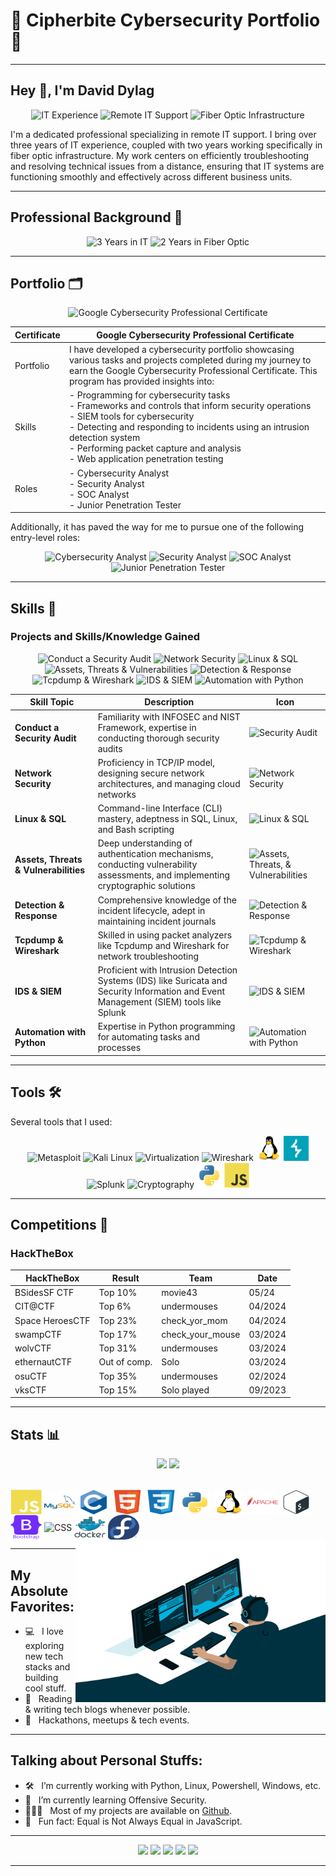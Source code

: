 # 🚀 Cipherbite Cybersecurity Portfolio 🚀

---

## Hey 👋, I'm David Dylag

<p align="center">
  <img src="https://img.shields.io/badge/Experience-3%20Years%20in%20IT-blue" alt="IT Experience"/>
  <img src="https://img.shields.io/badge/Specialty-Remote%20IT%20Support-blue" alt="Remote IT Support"/>
  <img src="https://img.shields.io/badge/Fiber%20Optic%20Infrastructure-2%20Years-blue" alt="Fiber Optic Infrastructure"/>
</p>

I'm a dedicated professional specializing in remote IT support. I bring over three years of IT experience, coupled with two years working specifically in fiber optic infrastructure. My work centers on efficiently troubleshooting and resolving technical issues from a distance, ensuring that IT systems are functioning smoothly and effectively across different business units.

---

## Professional Background 📜

<p align="center">
  <img src="https://img.shields.io/badge/IT%20Field-3%20Years-blue" alt="3 Years in IT"/>
  <img src="https://img.shields.io/badge/Fiber%20Optic-2%20Years-blue" alt="2 Years in Fiber Optic"/>
</p>

---

## Portfolio 🗂️

<p align="center">
  <img src="https://img.shields.io/badge/Certificate-Google%20Cybersecurity%20Professional%20Certificate-blue" alt="Google Cybersecurity Professional Certificate"/>
</p>

| Certificate | Google Cybersecurity Professional Certificate |
|-------------|----------------------------------------------|
| Portfolio   | I have developed a cybersecurity portfolio showcasing various tasks and projects completed during my journey to earn the Google Cybersecurity Professional Certificate. This program has provided insights into: |
| Skills      | - Programming for cybersecurity tasks<br>- Frameworks and controls that inform security operations<br>- SIEM tools for cybersecurity<br>- Detecting and responding to incidents using an intrusion detection system<br>- Performing packet capture and analysis<br>- Web application penetration testing |
| Roles       | - Cybersecurity Analyst<br>- Security Analyst<br>- SOC Analyst<br>- Junior Penetration Tester |


Additionally, it has paved the way for me to pursue one of the following entry-level roles:

<p align="center">
  <img src="https://img.shields.io/badge/Role-Cybersecurity%20Analyst-blue" alt="Cybersecurity Analyst"/>
  <img src="https://img.shields.io/badge/Role-Security%20Analyst-blue" alt="Security Analyst"/>
  <img src="https://img.shields.io/badge/Role-SOC%20Analyst-blue" alt="SOC Analyst"/>
  <img src="https://img.shields.io/badge/Role-Junior%20Penetration%20Tester-blue" alt="Junior Penetration Tester"/>
</p>

---

## Skills 💼

### Projects and Skills/Knowledge Gained

<p align="center">
  <img src="https://img.shields.io/badge/Conduct%20a%20Security%20Audit-INFOSEC%2C%20NIST%20Framework%2C%20Security%20Audits-blue" alt="Conduct a Security Audit"/>
  <img src="https://img.shields.io/badge/Network%20Security-TCP%2FIP%2C%20Network%20Architecture%2C%20Cloud%20Networks-blue" alt="Network Security"/>
  <img src="https://img.shields.io/badge/Linux%20%26%20SQL-CLI%2C%20SQL%2C%20Bash-blue" alt="Linux & SQL"/>
  <img src="https://img.shields.io/badge/Assets%2C%20Threats%20%26%20Vulnerabilities-Authentication%2C%20Vulnerability%20Assessment-blue" alt="Assets, Threats & Vulnerabilities"/>
  <img src="https://img.shields.io/badge/Detection%20%26%20Response-Incident%20Lifecycle-blue" alt="Detection & Response"/>
  <img src="https://img.shields.io/badge/Tcpdump%20%26%20Wireshark-Packet%20Analyzer-blue" alt="Tcpdump & Wireshark"/>
  <img src="https://img.shields.io/badge/IDS%20%26%20SIEM-Suricata%2C%20Splunk-blue" alt="IDS & SIEM"/>
  <img src="https://img.shields.io/badge/Automation%20with%20Python-Python%20Programming-blue" alt="Automation with Python"/>
</p>

| Skill Topic                      | Description                                                                                   | Icon                                                                                     |
|----------------------------------|-----------------------------------------------------------------------------------------------|------------------------------------------------------------------------------------------|
| **Conduct a Security Audit**     | Familiarity with INFOSEC and NIST Framework, expertise in conducting thorough security audits  | ![Security Audit](https://img.icons8.com/color/48/000000/security-checked.png)           |
| **Network Security**             | Proficiency in TCP/IP model, designing secure network architectures, and managing cloud networks | ![Network Security](https://img.icons8.com/color/48/000000/network.png)                  |
| **Linux & SQL**                  | Command-line Interface (CLI) mastery, adeptness in SQL, Linux, and Bash scripting           | ![Linux & SQL](https://img.icons8.com/color/48/000000/linux.png)                         |
| **Assets, Threats & Vulnerabilities** | Deep understanding of authentication mechanisms, conducting vulnerability assessments, and implementing cryptographic solutions | ![Assets, Threats, & Vulnerabilities](https://img.icons8.com/color/48/000000/bomb.png)   |
| **Detection & Response**         | Comprehensive knowledge of the incident lifecycle, adept in maintaining incident journals   | ![Detection & Response](https://img.icons8.com/color/48/000000/bug.png)                     |
| **Tcpdump & Wireshark**          | Skilled in using packet analyzers like Tcpdump and Wireshark for network troubleshooting    | ![Tcpdump & Wireshark](https://img.icons8.com/color/48/000000/network-card.png)           |
| **IDS & SIEM**                   | Proficient with Intrusion Detection Systems (IDS) like Suricata and Security Information and Event Management (SIEM) tools like Splunk | ![IDS & SIEM](https://img.icons8.com/color/48/000000/bug.png)                              |
| **Automation with Python**       | Expertise in Python programming for automating tasks and processes                           | ![Automation with Python](https://img.icons8.com/color/48/000000/python.png)               |

---

## Tools 🛠️

Several tools that I used:

<p align="center">
  <img src="https://raw.githubusercontent.com/devicons/devicon/master/icons/metasploit/metasploit-plain.svg" alt="Metasploit" height="40" width="40"/>
  <img src="https://raw.githubusercontent.com/devicons/devicon/master/icons/kali/kali-original.svg" alt="Kali Linux"height="40" width="40"/>
  <img src="https://raw.githubusercontent.com/devicons/devicon/master/icons/virtualbox/virtualbox-original.svg" alt="Virtualization" height="40" width="40"/>
  <img src="https://raw.githubusercontent.com/devicons/devicon/master/icons/wireshark/wireshark-original.svg" alt="Wireshark" height="40" width="40"/>
  <img src="https://raw.githubusercontent.com/devicons/devicon/master/icons/linux/linux-original.svg" alt="Linux OS" height="40" width="40"/>
  <img src="https://raw.githubusercontent.com/devicons/devicon/master/icons/burpsuite/burpsuite-plain.svg" alt="Burp Suite" height="40" width="40"/>
  <img src="https://raw.githubusercontent.com/devicons/devicon/master/icons/splunk/splunk-original.svg" alt="Splunk" height="40" width="40"/>
  <img src="https://raw.githubusercontent.com/devicons/devicon/master/icons/cryptography/cryptography-original.svg" alt="Cryptography" height="40" width="40"/>
  <img src="https://raw.githubusercontent.com/devicons/devicon/master/icons/python/python-original.svg" alt="Python" height="40" width="40"/>
  <img src="https://raw.githubusercontent.com/devicons/devicon/master/icons/javascript/javascript-original.svg" alt="JavaScript" height="40" width="40"/>
</p>

---

## Competitions 🥇

### HackTheBox

| HackTheBox        | Result        | Team             | Date      |
|-------------------|---------------|------------------|-----------|
| BSidesSF CTF      | Top 10%       | movie43          | 05/24     |
| CIT@CTF           | Top 6%        | undermouses      | 04/2024   |
| Space HeroesCTF   | Top 23%       | check_yor_mom    | 04/2024   |
| swampCTF          | Top 17%       | check_your_mouse | 03/2024   |
| wolvCTF           | Top 31%       | undermouses      | 03/2024   |
| ethernautCTF      | Out of comp.  | Solo             | 03/2024   |
| osuCTF            | Top 35%       | undermouses      | 02/2024   |
| vksCTF            | Top 15%       | Solo played      | 09/2023   |

---


## Stats 📊

<p align="center">
  <img src="https://github-readme-stats.vercel.app/api?username=sammorozov&show_icons=true&count_private=true&theme=darcula&hide_border=true&hide=issues,contribs&bg_color=00000000">
  <img src="https://github-readme-stats.vercel.app/api/top-langs/?username=sammorozov&layout=compact&hide_border=true&theme=darcula&bg_color=00000000&langs_count=6&hide=jupyter%20notebook,tex,css,php">
</p>

<div style="display: inline_block"><br>
  <img align="center" alt="Javascript" height="40" width="50" src="https://raw.githubusercontent.com/devicons/devicon/master/icons/javascript/javascript-plain.svg">
  <img align="center" src="https://raw.githubusercontent.com/devicons/devicon/master/icons/mysql/mysql-original-wordmark.svg" alt="mysql" width="50" height="40"/>
  <img align="center" alt="C" height="40" width="50" src="https://raw.githubusercontent.com/devicons/devicon/master/icons/c/c-original.svg">
  <img align="center" alt="HTML" height="40" width="50" src="https://raw.githubusercontent.com/devicons/devicon/master/icons/html5/html5-original.svg">
  <img align="center" alt="CSS" height="40" width="50" src="https://raw.githubusercontent.com/devicons/devicon/master/icons/css3/css3-original.svg">
  <img align="center" alt="Python" height="40" width="50" src="https://raw.githubusercontent.com/devicons/devicon/master/icons/python/python-original.svg">
  <img align="center" alt="Linux" height="40" width="50" src="https://github.com/devicons/devicon/blob/master/icons/linux/linux-original.svg">
  <img align="center" alt="Apache" height="40" width="50" src="https://github.com/devicons/devicon/blob/master/icons/apache/apache-original-wordmark.svg">
  <img align="center" alt="Bash" height="40" width="50" src="https://github.com/devicons/devicon/blob/master/icons/bash/bash-original.svg">
  <img align="center" alt="Bootstrap" height="40" width="50" src="https://github.com/devicons/devicon/blob/master/icons/bootstrap/bootstrap-plain-wordmark.svg">
  <img align="center" alt="CSS" height="40" width="50" src="https://github.com/devicons/devicon/blob/master/icons/css3/css3/css3-plain-wordmark.svg">
  <img align="center" alt="Docker" height="40" width="50" src="https://github.com/devicons/devicon/blob/master/icons/docker/docker-original-wordmark.svg">
  <img align="center" alt="Fedora" height="40" width="50" src="https://github.com/devicons/devicon/blob/master/icons/fedora/fedora-original.svg">
</div>

<img align="right" height="260" width="400" alt="" src="https://github.com/JAOUADTALBI/JAOUADTALBI/blob/main/giphy.gif" />

---

## My Absolute Favorites:

- 💻 &nbsp; I love exploring new tech stacks and building cool stuff.
- 📰 &nbsp; Reading & writing tech blogs whenever possible.
- 🍕 &nbsp; Hackathons, meetups & tech events.

---

## Talking about Personal Stuffs:

- 🛠 &nbsp; I’m currently working with Python, Linux, Powershell, Windows, etc.
- 🚀 &nbsp; I’m currently learning Offensive Security.
- 👨🏻‍💻 &nbsp; Most of my projects are available on [Github](https://github.com/sammorozov).
- 👾 &nbsp; Fun fact: Equal is Not Always Equal in JavaScript.

---

<p align="center">
  <a href="https://www.youtube.com/c/DavidDylag" target="_blank"><img src="https://img.shields.io/badge/-YouTube-red?style=for-the-badge&logo=youtube&logoColor=white" target="_blank"></a>
  <a href="https://instagram.com/david_dylag" target="_blank"><img src="https://img.shields.io/badge/-Instagram-%23E4405F?style=for-the-badge&logo=instagram&logoColor=white" target="_blank"></a>
  <a href="*" target="_blank"><img src="https://img.shields.io/badge/Discord-7289DA?style=for-the-badge&logo=discord&logoColor=white" target="_blank"></a> 
  <a href="mailto:david_dylag@example.com"><img src="https://img.shields.io/badge/-Gmail-%23333?style=for-the-badge&logo=gmail&logoColor=white" target="_blank"></a>
  <a href="https://www.linkedin.com/in/david_dylag/" target="_blank"><img src="https://img.shields.io/badge/-LinkedIn-%230077B5?style=for-the-badge&logo=linkedin&logoColor=white" target="_blank"></a> 
</p>

---
